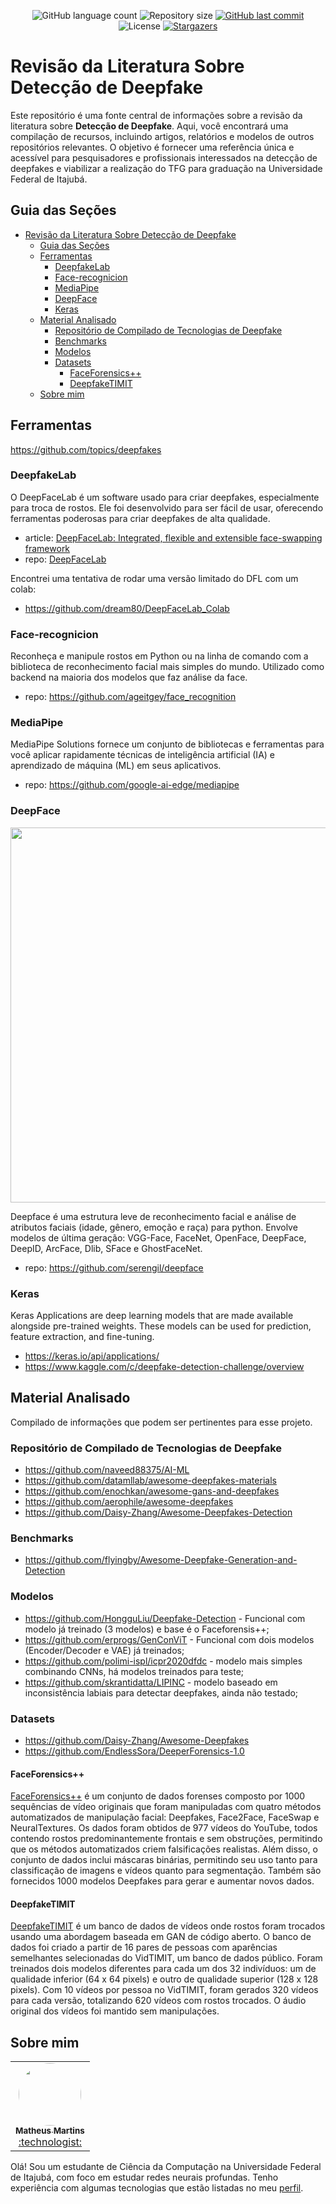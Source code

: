 <p align="center">
  <img alt="GitHub language count" src="https://img.shields.io/github/languages/count/MatMB115/TFG-UNIFEI-scope-review-about-deepfakes-detection?color=a015f5">

  <img alt="Repository size" src="https://img.shields.io/github/repo-size/MatMB115/TFG-UNIFEI-scope-review-about-deepfakes-detection">

  <a href="https://github.com/MatMB115/TFG-UNIFEI-scope-review-about-deepfakes-detection/commits/main">
    <img alt="GitHub last commit" src="https://img.shields.io/github/last-commit/MatMB115/TFG-UNIFEI-scope-review-about-deepfakes-detection">
  </a>
  
<img alt="License" src="https://img.shields.io/badge/license-MIT-brightgreen">
  <a href="https://github.com/MatMB115/rTFG-UNIFEI-scope-review-about-deepfakes-detection/stargazers">
    <img alt="Stargazers" src="https://img.shields.io/github/stars/MatMB115/TFG-UNIFEI-scope-review-about-deepfakes-detection?style=social">
  </a>
</p>


# Revisão da Literatura Sobre Detecção de Deepfake

Este repositório é uma fonte central de informações sobre a revisão da literatura sobre **Detecção de Deepfake**. Aqui, você encontrará uma compilação de recursos, incluindo artigos, relatórios e modelos de outros repositórios relevantes. O objetivo é fornecer uma referência única e acessível para pesquisadores e profissionais interessados na detecção de deepfakes e viabilizar a realização do TFG para graduação na Universidade Federal de Itajubá.


## Guia das Seções
- [Revisão da Literatura Sobre Detecção de Deepfake](#revisão-da-literatura-sobre-detecção-de-deepfake)
  - [Guia das Seções](#guia-das-seções)
  - [Ferramentas](#ferramentas)
    - [DeepfakeLab](#deepfakelab)
    - [Face-recognicion](#face-recognicion)
    - [MediaPipe](#mediapipe)
    - [DeepFace](#deepface)
    - [Keras](#keras)
  - [Material Analisado](#material-analisado)
    - [Repositório de Compilado de Tecnologias de Deepfake](#repositório-de-compilado-de-tecnologias-de-deepfake)
    - [Benchmarks](#benchmarks)
    - [Modelos](#modelos)
    - [Datasets](#datasets)
      - [FaceForensics++](#faceforensics)
      - [DeepfakeTIMIT](#deepfaketimit)
  - [Sobre mim](#sobre-mim)

## Ferramentas

https://github.com/topics/deepfakes

### DeepfakeLab

O DeepFaceLab é um software usado para criar deepfakes, especialmente para troca de rostos. Ele foi desenvolvido para ser fácil de usar, oferecendo ferramentas poderosas para criar deepfakes de alta qualidade.
- article: [DeepFaceLab: Integrated, flexible and extensible face-swapping framework](https://arxiv.org/abs/2005.05535)
- repo: [DeepFaceLab](https://github.com/iperov/DeepFaceLab?tab=readme-ov-file)

Encontrei uma tentativa de rodar uma versão limitado do DFL com um colab:
- https://github.com/dream80/DeepFaceLab_Colab

### Face-recognicion
Reconheça e manipule rostos em Python ou na linha de comando com a biblioteca de reconhecimento facial mais simples do mundo. Utilizado como backend na maioria dos modelos que faz análise da face.
- repo: https://github.com/ageitgey/face_recognition

### MediaPipe
MediaPipe Solutions fornece um conjunto de bibliotecas e ferramentas para você aplicar rapidamente técnicas de inteligência artificial (IA) e aprendizado de máquina (ML) em seus aplicativos.
- repo: https://github.com/google-ai-edge/mediapipe

### DeepFace
<img src="https://imgur.com/QHfCH0l.jpg)" width="600"/>

Deepface é uma estrutura leve de reconhecimento facial e análise de atributos faciais (idade, gênero, emoção e raça) para python. Envolve modelos de última geração: VGG-Face, FaceNet, OpenFace, DeepFace, DeepID, ArcFace, Dlib, SFace e GhostFaceNet.
- repo: https://github.com/serengil/deepface

### Keras
Keras Applications are deep learning models that are made available alongside pre-trained weights. These models can be used for prediction, feature extraction, and fine-tuning.
- https://keras.io/api/applications/
- https://www.kaggle.com/c/deepfake-detection-challenge/overview

## Material Analisado
Compilado de informações que podem ser pertinentes para esse projeto.

### Repositório de Compilado de Tecnologias de Deepfake

- https://github.com/naveed88375/AI-ML
- https://github.com/datamllab/awesome-deepfakes-materials
- https://github.com/enochkan/awesome-gans-and-deepfakes
- https://github.com/aerophile/awesome-deepfakes
- https://github.com/Daisy-Zhang/Awesome-Deepfakes-Detection

### Benchmarks
- https://github.com/flyingby/Awesome-Deepfake-Generation-and-Detection

### Modelos
- https://github.com/HongguLiu/Deepfake-Detection - Funcional com modelo já treinado (3 modelos) e base é o Faceforensis++;
- https://github.com/erprogs/GenConViT -  Funcional com dois modelos (Encoder/Decoder e VAE) já treinados;
- https://github.com/polimi-ispl/icpr2020dfdc - modelo mais simples combinando CNNs, há modelos treinados para teste;
- https://github.com/skrantidatta/LIPINC - modelo baseado em inconsistência labiais para detectar deepfakes, ainda não testado;

  
### Datasets
- https://github.com/Daisy-Zhang/Awesome-Deepfakes
- https://github.com/EndlessSora/DeeperForensics-1.0
#### FaceForensics++
[FaceForensics++](https://github.com/ondyari/FaceForensics) é um conjunto de dados forenses composto por 1000 sequências de vídeo originais que foram manipuladas com quatro métodos automatizados de manipulação facial: Deepfakes, Face2Face, FaceSwap e NeuralTextures. Os dados foram obtidos de 977 vídeos do YouTube, todos contendo rostos predominantemente frontais e sem obstruções, permitindo que os métodos automatizados criem falsificações realistas. Além disso, o conjunto de dados inclui máscaras binárias, permitindo seu uso tanto para classificação de imagens e vídeos quanto para segmentação. Também são fornecidos 1000 modelos Deepfakes para gerar e aumentar novos dados.
#### DeepfakeTIMIT
[DeepfakeTIMIT](https://zenodo.org/records/4068245) é um banco de dados de vídeos onde rostos foram trocados usando uma abordagem baseada em GAN de código aberto. O banco de dados foi criado a partir de 16 pares de pessoas com aparências semelhantes selecionadas do VidTIMIT, um banco de dados público. Foram treinados dois modelos diferentes para cada um dos 32 indivíduos: um de qualidade inferior (64 x 64 pixels) e outro de qualidade superior (128 x 128 pixels). Com 10 vídeos por pessoa no VidTIMIT, foram gerados 320 vídeos para cada versão, totalizando 620 vídeos com rostos trocados. O áudio original dos vídeos foi mantido sem manipulações.

## Sobre mim

<table>
  <tr>
    <td align="center"><a href="https://github.com/MatMB115"><img style="border-radius: 50%;" src="https://avatars.githubusercontent.com/u/63670910?v=4" width="100px;" alt=""/><br /><sub><b>Matheus Martins</b></sub></a><br /><a href="https://github.com/MatMB115/" title="RepiMe">:technologist:</a></td>
    
  </tr>
  
</table>

Olá! Sou um estudante de Ciência da Computação na Universidade Federal de Itajubá, com foco em estudar redes neurais profundas. Tenho experiência com algumas tecnologias que estão listadas no meu [perfil](https://github.com/MatMB115).